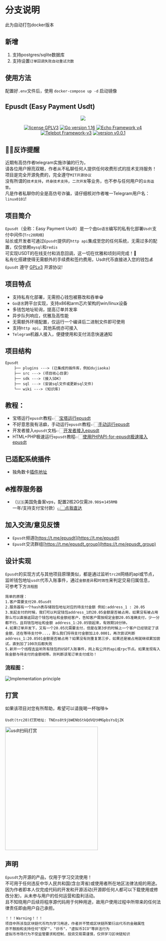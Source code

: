# 分支说明

此为自动打包docker版本

## 新增 
1. 支持postgres/sqlite数据库  
2. 支持设置`订单回调失败自动重试次数`

## 使用方法
配置好`.env`文件后，使用 `docker-compose up -d` 启动镜像


## Epusdt (Easy Payment Usdt)
<p align="center">
<img src="wiki/img/usdtlogo.png">
</p>
<p align="center">
<a href="https://www.gnu.org/licenses/gpl-3.0.html"><img src="https://img.shields.io/badge/license-GPLV3-blue" alt="license GPLV3"></a>
<a href="https://golang.org"><img src="https://img.shields.io/badge/Golang-1.16-red" alt="Go version 1.16"></a>
<a href="https://echo.labstack.com"><img src="https://img.shields.io/badge/Echo Framework-v4-blue" alt="Echo Framework v4"></a>
<a href="https://github.com/tucnak/telebot"><img src="https://img.shields.io/badge/Telebot Framework-v3-lightgrey" alt="Telebot Framework-v3"></a>
<a href="https://github.com/assimon/epusdt/releases/tag/v0.0.1"><img src="https://img.shields.io/badge/version-v0.0.1-green" alt="version v0.0.1"></a>
</p>

## 👮‍♂️反诈提醒
近期有高仿作者telegram实施诈骗的行为，        
请各位用户擦亮双眼，作者从不私聊任何人提供任何收费形式的技术支持服务！    
项目是完全开源免费的，完全遵守`MIT开源协议`    
没有所谓的`技术支持`，`终身技术支持`，`二次开发`等业务，也不参与任何用户的`业务运营`。    
凡是作者私聊你的全是高仿号诈骗，请仔细核对作者唯一Telegram用户名：`linux0101`!   

## 项目简介
`Epusdt`（全称：Easy Payment Usdt）是一个由`Go语言`编写的私有化部署`Usdt`支付中间件(`Trc20网络`)     
站长或开发者可通过`Epusdt`提供的`http api`集成至您的任何系统，无需过多的配置，仅仅依赖`mysql`和`redis`      
可实现USDT的在线支付和消息回调，这一切在优雅和顷刻间完成！🎉        
私有化搭建使得无需额外的手续费和签约费用，Usdt代币直接进入您的钱包💰      
`Epusdt` 遵守 [GPLv3](https://www.gnu.org/licenses/gpl-3.0.html) 开源协议!

## 项目特点
- 支持私有化部署，无需担心钱包被篡改和吞单😁
- `Go语言`跨平台实现，支持x86和arm芯片架构的win/linux设备
- 多钱包地址轮询，提高订单并发率
- 异步队列响应，优雅及高性能
- 无需额外环境配置，仅运行一个编译后二进制文件即可使用
- 支持`http api`，其他系统亦可接入
- `Telegram`机器人接入，便捷使用和支付消息快速通知

## 项目结构
```
Epusdt
    ├── plugins ---> (已集成的插件库，例如dujiaoka)
    ├── src ---> (项目核心目录）
    ├── sdk ---> (接入SDK)
    ├── sql ---> (安装sql文件或更新sql文件)
    └── wiki ---> (知识库)
```

## 教程：
- 宝塔运行`epusdt`教程👉🏻[宝塔运行epusdt](wiki/BT_RUN.md)
- 不好意思我有洁癖，手动运行`epusdt`教程👉🏻[手动运行epusdt](wiki/manual_RUN.md)
- 开发者接入`epusdt`文档👉🏻[开发者接入epusdt](wiki/API.md)
- HTML+PHP极速运行`epusdt`教程👉🏻[使用PHPAPI-for-epusdt极速接入epusdt](https://github.com/BlueSkyXN/PHPAPI-for-epusdt)

## 已适配系统插件
- 独角数卡[插件地址](plugins/dujiaoka)


## 🔥推荐服务器 
- （🇺🇸美国免备案vps，配置2核2G仅需`20.98$`≈`145RMB`一年/支持支付宝付款）[👉🏻点我直达](https://my.racknerd.com/aff.php?aff=2745&pid=681)

## 加入交流/意见反馈
- `Epusdt`频道[https://t.me/epusdt](https://t.me/epusdt)
- `Epusdt`交流群组[https://t.me/epusdt_group](https://t.me/epusdt_group)

## 设计实现
`Epusdt`的实现方式与其他项目原理类似，都是通过监听`trc20`网络的api或节点，      
监听钱包地址`usdt`代币入账事件，通过`金额差异`和`时效性`来判定交易归属信息，     
可参考下方`流程图`
```
简单的原理：
1.客户需要支付20.05usdt
2.服务器有一个hash表存储钱包地址对应的待支付金额 例如:address_1 : 20.05
3.发起支付的时候，我们可以判定钱包address_1的20.05金额是否被占用，如果没有被占用那么可以直接返回这个钱包地址和金额给客户，告知客户需按规定金额20.05准确支付，少一分都不行。且将钱包地址和金额 address_1:20.05锁起来，有效期10分钟。
4.如果订单并发下，又有一个20.05元需要支付，但是在第3步的时候上一个客户已经锁定了该金额，还在等待支付中...，那么我们将待支付金额加上0.0001，再次尝试判断address_1:20.0501金额是否被占用？如果没有则重复第三步，如果还是被占用就继续累加尝试，直到加了100次后都失败
5.新开一个线程去监听所有钱包的USDT入账事件，网上有公开的api或rpc节点。如果发现有入账金额与待支付的金额相等。则判断该笔订单支付成功！
```
### 流程图：
![Implementation principle](wiki/img/implementation_principle.jpg)

## 打赏
如果该项目对您有所帮助，希望可以请我喝一杯咖啡☕️
```
Usdt(trc20)打赏地址: TNEns8t9jbWENbStkQdVQtHMGpbsYsQjZK
```
<img src="wiki/img/usdt_thanks.jpeg" width = "300" height = "400" alt="usdt扫码打赏"/>




## 声明
`Epusdt`为开源的产品，仅用于学习交流使用！       
不可用于任何违反中华人民共和国(含台湾省)或使用者所在地区法律法规的用途。           
因为作者即本人仅完成代码的开发和开源活动(开源即任何人都可以下载使用或修改分发)，从未参与用户的任何运营和盈利活动。       
且不知晓用户后续将程序源代码用于何种用途，故用户使用过程中所带来的任何法律责任即由用户自己承担。            
```
！！！Warning！！！
项目中所涉及区块链代币均为学习用途，作者并不赞成区块链所繁衍出代币的金融属性
亦不鼓励和支持任何"挖矿"，"炒币"，"虚拟币ICO"等非法行为
虚拟币市场行为不受监管要求和控制，投资交易需谨慎，仅供学习区块链知识
```
